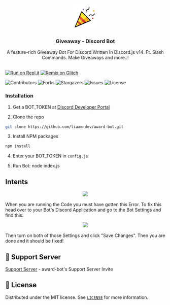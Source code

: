 <br/>
<p align="center">
  <a href="https://github.com/liaam-dev/award-bot">
    <img src="./award.png" alt="Logo" width="80" height="80">
  </a>

  <h3 align="center">Giveaway - Discord Bot</h3>

  <p align="center">
    A feature-rich Giveaway Bot For Discord Written In Discord.js v14. Ft. Slash Commands. Make Giveaways and more..!
    <br/>
    <br/>

  [![Run on Repl.it](https://repl.it/badge/github/liaam-dev/award-bot)](https://repl.it/github/liaam-dev/award-bot)
  [![Remix on Glitch](https://cdn.glitch.com/2703baf2-b643-4da7-ab91-7ee2a2d00b5b%2Fremix-button.svg)](https://glitch.com/edit/#!/import/github/liaam-dev/award-bot)

  ![Contributors](https://img.shields.io/github/contributors/liaam-dev/award-bot?color=dark-green) 
  ![Forks](https://img.shields.io/github/forks/liaam-dev/award-bot?style=social) 
  ![Stargazers](https://img.shields.io/github/stars/liaam-dev/award-bot?style=social) 
  ![Issues](https://img.shields.io/github/issues/liaam-dev/award-bot) 
  ![License](https://img.shields.io/github/license/liaam-dev/award-bot)

  ### Installation

1. Get a BOT_TOKEN  at [Discord Developer Portal](https://discord.com/developers/applications)

2. Clone the repo

```sh
git clone https://github.com/liaam-dev/award-bot.git
```

3. Install NPM packages

```sh
npm install
```

4. Enter your BOT_TOKEN in `config.js`

5. Run Bot: node index.js

## Intents

<p align="center">
  <a href="https://github.com/liaam-dev/award-bot">
    <img src="https://media.discordapp.net/attachments/848492641585725450/894114853382410260/unknown.png">

  </a>
</p>
When you are running the Code you must have gotten this Error. To fix this head over to your Bot's Discord Application and go to the Bot Settings and find this:

<p align="center">
  <a href="https://github.com/liaam-dev/award-bot">
    <img src="https://user-images.githubusercontent.com/50886682/196232974-d9cfc18c-92c5-43bd-b1bc-ff1cae3df701.png">

  </a>
</p>
Then turn on both of those Settings and click "Save Changes". Then you are done and it should be fixed!

## 💌 Support Server

[Support Server](https://discord.gg/PeV2Qj5SHD) - award-bot's Support Server Invite


## 🔐 License

Distributed under the MIT license. See [`LICENSE`](https://github.com/liaam-dev/award-bot/blob/master/LICENSE) for more information.
